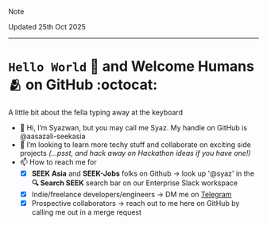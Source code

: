 > [!NOTE]
> Updated 25th Oct 2025

---
#   `Hello World` 🤖 and Welcome Humans 🫂 on GitHub :octocat:

A little bit about the fella typing away at the keyboard
- 👋 Hi, I’m Syazwan, but you may call me Syaz. My handle on GitHub is @aasazali-seekasia
- 💞️ I’m looking to learn more techy stuff and collaborate on exciting side projects _(...psst, and hack away on Hackathon ideas if you have one!)_
- 📫 How to reach me for
  - [x] **SEEK Asia** and **SEEK-Jobs** folks on Github -> look up '@syaz' in the **🔍 Search SEEK** search bar on our Enterprise Slack workspace
  - [x] Indie/freelance developers/engineers -> DM me on [Telegram](https://t.me/syazwan_sazali)
  - [x] Prospective collaborators -> reach out to me here on GitHub by calling me out in a merge request
  
<!---
aasazali-seekasia/aasazali-seekasia is a ✨ special ✨ repository because its `README.md` (this file) appears on your GitHub profile.
You can click the Preview link to take a look at your changes.
--->
